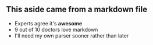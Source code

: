 ## This aside came from a markdown file

* Experts agree it's **awesome**
* 9 out of 10 doctors love markdown
* I'll need my own parser sooner rather than later
